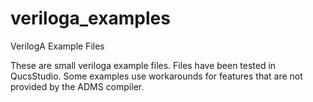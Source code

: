 # veriloga_examples
VerilogA Example Files

These are small veriloga example files. Files have been tested in QucsStudio.  Some examples use workarounds for features that are not provided by the ADMS compiler.
